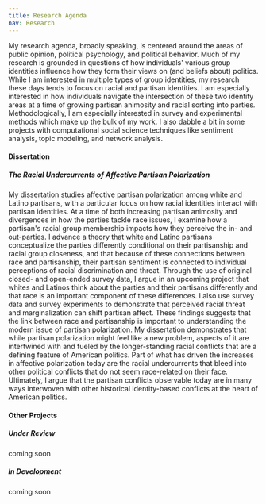 ```yaml
---
title: Research Agenda
nav: Research
---
```


My research agenda, broadly speaking, is centered around the areas of public opinion, political psychology, and political behavior. Much of my research is grounded in questions of how individuals' various group identities influence how they form their views on (and beliefs about) politics. While I am interested in multiple types of group identities, my research these days tends to focus on racial and partisan identities. I am especially interested in how individuals navigate the intersection of these two identity areas at a time of growing partisan animosity and racial sorting into parties. Methodologically, I am especially interested in survey and experimental methods which make up the bulk of my work. I also dabble a bit in some projects with computational social science techniques like sentiment analysis, topic modeling, and network analysis. 

#### Dissertation
##### The Racial Undercurrents of Affective Partisan Polarization

My dissertation studies affective partisan polarization among white and Latino partisans, with a particular focus on how racial identities interact with partisan identities. At a time of both increasing partisan animosity and divergences in how the parties tackle race issues, I examine how a partisan's racial group membership impacts how they perceive the in- and out-parties. I advance a theory that white and Latino partisans conceptualize the parties differently conditional on their partisanship and racial group closeness, and that because of these connections between race and partisanship, their partisan sentiment is connected to individual perceptions of racial discrimination and threat. Through the use of original closed- and open-ended survey data, I argue in an upcoming project that whites and Latinos think about the parties and their partisans differently and that race is an important component of these differences. I also use survey data and survey experiments to demonstrate that perceived racial threat and marginalization can shift partisan affect. These findings suggests that the link between race and partisanship is important to understanding the modern issue of partisan polarization. My dissertation demonstrates that while partisan polarization might feel like a new problem, aspects of it are intertwined with and fueled by the longer-standing racial conflicts that are a defining feature of American politics. Part of what has driven the increases in affective polarization today are the racial undercurrents that bleed into other political conflicts that do not seem race-related on their face. Ultimately, I argue that the partisan conflicts observable today are in many ways interwoven with other historical identity-based conflicts at the heart of American politics. 

#### Other Projects

##### Under Review

coming soon

##### In Development

coming soon